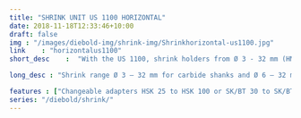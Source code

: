 ```yaml
---
title: "SHRINK UNIT US 1100 HORIZONTAL"
date: 2018-11-18T12:33:46+10:00
draft: false
img : "/images/diebold-img/shrink-img/Shrinkhorizontal-us1100.jpg"
link    : "horizontalus1100"
short_desc    :  "With the US 1100, shrink holders from Ø 3 - 32 mm (HM) and Ø 6 - 32 (HSS) can be shrunk. "

long_desc : "Shrink range Ø 3 – 32 mm for carbide shanks and Ø 6 – 32 mm for HSS shanks. The optional coil with pyrometer technology allows automatic and direct temperature control of the Shrink Chuck during heating.The Shrink Chuck can no more be over-heated. The safe and fast shrinking process does not need a prior identification of the Shrink Chuck. "

features : ["Changeable adapters HSK 25 to HSK 100 or SK/BT 30 to SK/BT 50 to hold the ShrinkFit tool holders in the shrink position", "With the universal tool clamping adapter it is possible to clamp all taper sizes centric ", "Manual operation with one power button or automatic with parameters ", "Broken tool removal unit available", "Installation of a length setting unit is possible", "For cool down of the ShrinkFit holders we recommend to use our chiller unit FKS 04 S"]
series: "/diebold/shrink/"
---
```


